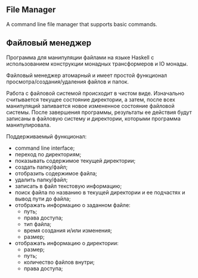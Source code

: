 
## File Manager

A command line file manager that supports basic commands.


## Файловый менеджер

Программа для манипуляции файлами на языке Haskell с использованием конструкции
монадных трансформеров и IO монады.

Файловый менеджер атомарный и имеет простой функционал просмотра/создания/удаления
файлов и папок. 

Работа с файловой системой происходит в чистом виде. Изначально считывается текущее
состояние директории, а затем, после всех манипуляций запивается новое измененное
состояние файловой системы. После завершения программы, результаты ее действия будут
записаны в файловую систему и директории, которыми программа манипулировала.

Поддерживаемый функционал:

* command line interface;
* переход по директориям;
* показывать содержимое текущей директории;
* создать папку/файл;
* отобразить содержимое файла;
* удалить папку/файл;
* записать в файл текстовую информацию;
* поиск файла по названию  в текущей директории и ее подчастях и вывод пути до файла;
* отображать информацию о заданном файле:
    * путь;
    * права доступа;
    * тип файла;
    * время создания и/или изменения;
    * размер;    
* отображать информацию о директории:
    * размер;
    * путь;
    * количество файлов внутри;
    * права доступа;
